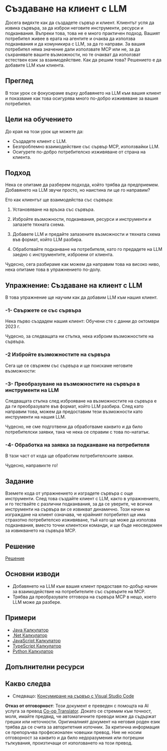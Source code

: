 <!--
CO_OP_TRANSLATOR_METADATA:
{
  "original_hash": "abbb199eb22fdffa44a0de4db6a5ea49",
  "translation_date": "2025-05-17T10:29:14+00:00",
  "source_file": "03-GettingStarted/03-llm-client/README.md",
  "language_code": "bg"
}
-->
# Създаване на клиент с LLM

Досега видяхте как да създадете сървър и клиент. Клиентът успя да извика сървъра, за да изброи неговите инструменти, ресурси и подканвания. Въпреки това, това не е много практичен подход. Вашият потребител живее в ерата на агентите и очаква да използва подканвания и да комуникира с LLM, за да го направи. За вашия потребител няма значение дали използвате MCP или не, за да съхранявате вашите възможности, но те очакват да използват естествен език за взаимодействие. Как да решим това? Решението е да добавите LLM към клиента.

## Преглед

В този урок се фокусираме върху добавянето на LLM към вашия клиент и показваме как това осигурява много по-добро изживяване за вашия потребител.

## Цели на обучението

До края на този урок ще можете да:

- Създадете клиент с LLM.
- Безпроблемно взаимодействие със сървър MCP, използвайки LLM.
- Осигурете по-добро потребителско изживяване от страна на клиента.

## Подход

Нека се опитаме да разберем подхода, който трябва да предприемем. Добавянето на LLM звучи просто, но наистина ли ще го направим?

Ето как клиентът ще взаимодейства със сървъра:

1. Установяване на връзка със сървъра.

1. Избройте възможности, подканвания, ресурси и инструменти и запазете тяхната схема.

1. Добавете LLM и предайте запазените възможности и тяхната схема във формат, който LLM разбира.

1. Обработвайте подканване на потребителя, като го предадете на LLM заедно с инструментите, изброени от клиента.

Чудесно, сега разбираме как можем да направим това на високо ниво, нека опитаме това в упражнението по-долу.

## Упражнение: Създаване на клиент с LLM

В това упражнение ще научим как да добавим LLM към нашия клиент.

### -1- Свържете се със сървъра

Нека първо създадем нашия клиент:
Обучени сте с данни до октомври 2023 г.

Чудесно, за следващата ни стъпка, нека изброим възможностите на сървъра.

### -2 Избройте възможностите на сървъра

Сега ще се свържем със сървъра и ще поискаме неговите възможности:

### -3- Преобразуване на възможностите на сървъра в инструменти на LLM

Следващата стъпка след изброяване на възможностите на сървъра е да ги преобразувате във формат, който LLM разбира. След като направим това, можем да предоставим тези възможности като инструменти на нашия LLM.

Чудесно, не сме подготвени да обработваме каквито и да било потребителски заявки, така че нека се справим с това по-нататък.

### -4- Обработка на заявка за подканване на потребителя

В тази част от кода ще обработим потребителските заявки.

Чудесно, направихте го!

## Задание

Вземете кода от упражнението и изградете сървъра с още инструменти. След това създайте клиент с LLM, както в упражнението, и го тествайте с различни подканвания, за да се уверите, че всички инструменти на сървъра ви се извикват динамично. Този начин на изграждане на клиент означава, че крайният потребител ще има страхотно потребителско изживяване, тъй като ще може да използва подканвания, вместо точни клиентски команди, и ще бъде неосведомен за извикването на сървъра MCP.

## Решение

[Решение](/03-GettingStarted/03-llm-client/solution/README.md)

## Основни изводи

- Добавянето на LLM към вашия клиент предоставя по-добър начин за взаимодействие на потребителите със сървърите на MCP.
- Трябва да преобразувате отговора на сървъра MCP в нещо, което LLM може да разбере.

## Примери

- [Java Калкулатор](../samples/java/calculator/README.md)
- [.Net Калкулатор](../../../../03-GettingStarted/samples/csharp)
- [JavaScript Калкулатор](../samples/javascript/README.md)
- [TypeScript Калкулатор](../samples/typescript/README.md)
- [Python Калкулатор](../../../../03-GettingStarted/samples/python)

## Допълнителни ресурси

## Какво следва

- Следващо: [Консумиране на сървър с Visual Studio Code](/03-GettingStarted/04-vscode/README.md)

**Отказ от отговорност**: 
Този документ е преведен с помощта на AI услуга за превод [Co-op Translator](https://github.com/Azure/co-op-translator). Докато се стремим към точност, моля, имайте предвид, че автоматичните преводи може да съдържат грешки или неточности. Оригиналният документ на неговия роден език трябва да се счита за авторитетния източник. За критична информация се препоръчва професионален човешки превод. Ние не носим отговорност за каквито и да било недоразумения или погрешни тълкувания, произтичащи от използването на този превод.